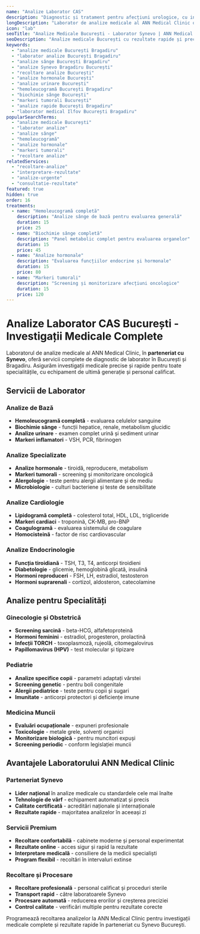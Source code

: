 ```yaml
---
name: "Analize Laborator CAS"
description: "Diagnostic și tratament pentru afecțiuni urologice, cu intervenții moderne realizate de specialiști experimentați"
longDescription: "Laborator de analize medicale al ANN Medical Clinic ofera o gama completa de investigatii de laborator, cu rezultate rapide si precise pentru diagnostic si monitorizare tratament."
icon: "lab"
seoTitle: "Analize Medicale București - Laborator Synevo | ANN Medical Clinic"
seoDescription: "Analize medicale București cu rezultate rapide și precise. Laborator Synevo, analize sânge, urină, hormonale. Recoltare la ANN Medical Clinic Bragadiru."
keywords:
  - "analize medicale București Bragadiru"
  - "laborator analize București Bragadiru"
  - "analize sânge București Bragadiru"
  - "analize Synevo Bragadiru București"
  - "recoltare analize București"
  - "analize hormonale București"
  - "analize urinare București"
  - "hemoleucogramă București Bragadiru"
  - "biochimie sânge București"
  - "markeri tumorali București"
  - "analize rapide București Bragadiru"
  - "laborator medical Ilfov București Bragadiru"
popularSearchTerms:
  - "analize medicale București"
  - "laborator analize"
  - "analize sânge"
  - "hemoleucogramă"
  - "analize hormonale"
  - "markeri tumorali"
  - "recoltare analize"
relatedServices:
  - "recoltare-analize"
  - "interpretare-rezultate"
  - "analize-urgente"
  - "consultatie-rezultate"
featured: true
hidden: true
order: 16
treatments:
  - name: "Hemoleucogramă completă"
    description: "Analize sânge de bază pentru evaluarea generală"
    duration: 15
    price: 25
  - name: "Biochimie sânge completă"
    description: "Panel metabolic complet pentru evaluarea organelor"
    duration: 15
    price: 45
  - name: "Analize hormonale"
    description: "Evaluarea funcțiilor endocrine și hormonale"
    duration: 15
    price: 80
  - name: "Markeri tumorali"
    description: "Screening și monitorizare afecțiuni oncologice"
    duration: 15
    price: 120
---
```


# Analize Laborator CAS București - Investigații Medicale Complete

Laboratorul de analize medicale al ANN Medical Clinic, în **parteneriat cu Synevo**, oferă servicii complete de diagnostic de laborator în București și Bragadiru. Asigurăm investigații medicale precise și rapide pentru toate specialitățile, cu echipament de ultimă generație și personal calificat.

## Servicii de Laborator

### Analize de Bază

- **Hemoleucogramă completă** - evaluarea celulelor sanguine
- **Biochimie sânge** - funcții hepatice, renale, metabolism glucidic
- **Analize urinare** - examen complet urină și sediment urinar
- **Markeri inflamatori** - VSH, PCR, fibrinogen

### Analize Specializate

- **Analize hormonale** - tiroidă, reproducere, metabolism
- **Markeri tumorali** - screening și monitorizare oncologică
- **Alergologie** - teste pentru alergii alimentare și de mediu
- **Microbiologie** - culturi bacteriene și teste de sensibilitate

### Analize Cardiologie

- **Lipidogramă completă** - colesterol total, HDL, LDL, trigliceride
- **Markeri cardiaci** - troponină, CK-MB, pro-BNP
- **Coagulogramă** - evaluarea sistemului de coagulare
- **Homocisteină** - factor de risc cardiovascular

### Analize Endocrinologie

- **Funcția tiroidiană** - TSH, T3, T4, anticorpi tiroidieni
- **Diabetologie** - glicemie, hemoglobină glicată, insulină
- **Hormoni reproduceri** - FSH, LH, estradiol, testosteron
- **Hormoni suprarenali** - cortizol, aldosteron, catecolamine

## Analize pentru Specialități

### Ginecologie și Obstetrică

- **Screening sarcină** - beta-HCG, alfafetoproteină
- **Hormoni feminini** - estradiol, progesteron, prolactină
- **Infecții TORCH** - toxoplasmoză, rujeolă, citomegalovirus
- **Papillomavirus (HPV)** - test molecular și tipizare

### Pediatrie

- **Analize specifice copii** - parametri adaptați vârstei
- **Screening genetic** - pentru boli congenitale
- **Alergii pediatrice** - teste pentru copii și sugari
- **Imunitate** - anticorpi protectori și deficiențe imune

### Medicina Muncii

- **Evaluări ocupaționale** - expuneri profesionale
- **Toxicologie** - metale grele, solvenți organici
- **Monitorizare biologică** - pentru muncitori expuși
- **Screening periodic** - conform legislației muncii

## Avantajele Laboratorului ANN Medical Clinic

### Parteneriat Synevo

- **Lider național** în analize medicale cu standardele cele mai înalte
- **Tehnologie de vârf** - echipament automatizat și precis
- **Calitate certificată** - acreditări naționale și internaționale
- **Rezultate rapide** - majoritatea analizelor în aceeași zi

### Servicii Premium

- **Recoltare confortabilă** - cabinete moderne și personal experimentat
- **Rezultate online** - acces sigur și rapid la rezultate
- **Interpretare medicală** - consiliere de la medicii specialiști
- **Program flexibil** - recoltări în intervaluri extinse

### Recoltare și Procesare

- **Recoltare profesională** - personal calificat și proceduri sterile
- **Transport rapid** - către laboratoarele Synevo
- **Procesare automată** - reducerea erorilor și creșterea preciziei
- **Control calitate** - verificări multiple pentru rezultate corecte

Programează recoltarea analizelor la ANN Medical Clinic pentru investigații medicale complete și rezultate rapide în parteneriat cu Synevo București.
